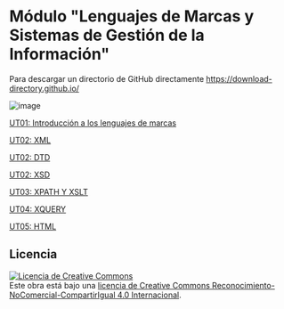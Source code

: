 # Módulo "Lenguajes de Marcas y Sistemas de Gestión de la Información"

Para descargar un directorio de GitHub directamente 
https://download-directory.github.io/




![image](https://github.com/profeMelola/LM-00-2023-24/assets/91023374/14c251a8-2bd3-4a56-8a09-0c5cb006345c)


[UT01: Introducción a los lenguajes de marcas](https://github.com/profeMelola/LM-01-2023-24)

[UT02: XML](https://github.com/profeMelola/LM-02-2023-24)

[UT02: DTD](https://github.com/profeMelola/LM-03-2023-24)

[UT02: XSD](https://github.com/profeMelola/LM-04-2023-24)

[UT03: XPATH Y XSLT](https://github.com/profeMelola/LM-05-2023-24)

[UT04: XQUERY](https://github.com/profeMelola/LM-06-2023-24/tree/main)

[UT05: HTML](https://github.com/profeMelola/LM-07-2023-24/tree/main)




## Licencia

<a rel="license" href="http://creativecommons.org/licenses/by-nc-sa/4.0/"><img alt="Licencia de Creative Commons" style="border-width:0" src="https://i.creativecommons.org/l/by-nc-sa/4.0/88x31.png" /></a><br />Este obra está bajo una <a rel="license" href="http://creativecommons.org/licenses/by-nc-sa/4.0/">licencia de Creative Commons Reconocimiento-NoComercial-CompartirIgual 4.0 Internacional</a>.
